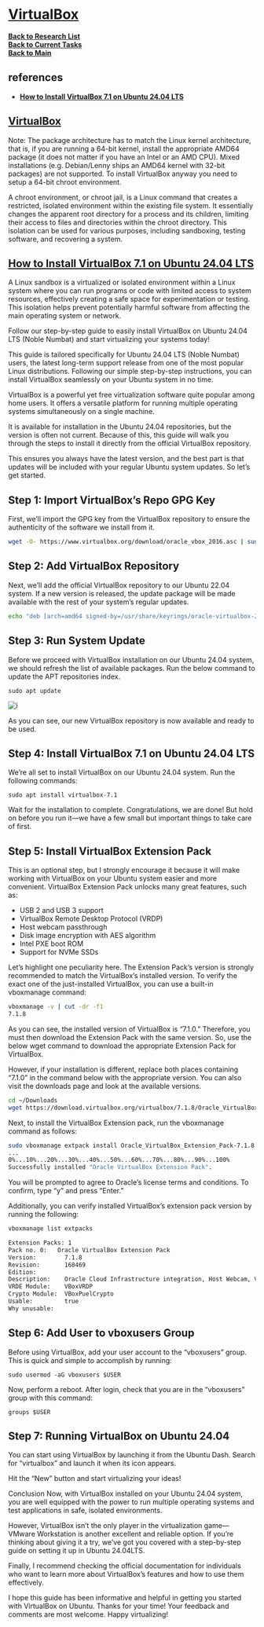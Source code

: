 # **[VirtualBox](https://www.virtualbox.org/wiki/Linux_Downloads)**

**[Back to Research List](../../../../research_list.md)**\
**[Back to Current Tasks](../../../../../a_status/current_tasks.md)**\
**[Back to Main](../../../../../README.md)**

## references

- **[How to Install VirtualBox 7.1 on Ubuntu 24.04 LTS](https://linuxiac.com/how-to-install-virtualbox-on-ubuntu-24-04-lts/)**

## **[VirtualBox](https://www.virtualbox.org/wiki/Linux_Downloads)**

Note: The package architecture has to match the Linux kernel architecture, that is, if you are running a 64-bit kernel, install the appropriate AMD64 package (it does not matter if you have an Intel or an AMD CPU). Mixed installations (e.g. Debian/Lenny ships an AMD64 kernel with 32-bit packages) are not supported. To install VirtualBox anyway you need to setup a 64-bit chroot environment.

A chroot environment, or chroot jail, is a Linux command that creates a restricted, isolated environment within the existing file system. It essentially changes the apparent root directory for a process and its children, limiting their access to files and directories within the chroot directory. This isolation can be used for various purposes, including sandboxing, testing software, and recovering a system. 

## **[How to Install VirtualBox 7.1 on Ubuntu 24.04 LTS](https://linuxiac.com/how-to-install-virtualbox-on-ubuntu-24-04-lts/)**

A Linux sandbox is a virtualized or isolated environment within a Linux system where you can run programs or code with limited access to system resources, effectively creating a safe space for experimentation or testing. This isolation helps prevent potentially harmful software from affecting the main operating system or network. 


Follow our step-by-step guide to easily install VirtualBox on Ubuntu 24.04 LTS (Noble Numbat) and start virtualizing your systems today!

This guide is tailored specifically for Ubuntu 24.04 LTS (Noble Numbat) users, the latest long-term support release from one of the most popular Linux distributions. Following our simple step-by-step instructions, you can install VirtualBox seamlessly on your Ubuntu system in no time.

VirtualBox is a powerful yet free virtualization software quite popular among home users. It offers a versatile platform for running multiple operating systems simultaneously on a single machine.

It is available for installation in the Ubuntu 24.04 repositories, but the version is often not current. Because of this, this guide will walk you through the steps to install it directly from the official VirtualBox repository.

This ensures you always have the latest version, and the best part is that updates will be included with your regular Ubuntu system updates. So let’s get started.

## Step 1: Import VirtualBox’s Repo GPG Key
First, we’ll import the GPG key from the VirtualBox repository to ensure the authenticity of the software we install from it.

```bash
wget -O- https://www.virtualbox.org/download/oracle_vbox_2016.asc | sudo gpg --dearmor --yes --output /usr/share/keyrings/oracle-virtualbox-2016.gpg
```

## Step 2: Add VirtualBox Repository

Next, we’ll add the official VirtualBox repository to our Ubuntu 22.04 system. If a new version is released, the update package will be made available with the rest of your system’s regular updates.

```bash
echo "deb [arch=amd64 signed-by=/usr/share/keyrings/oracle-virtualbox-2016.gpg] http://download.virtualbox.org/virtualbox/debian $(. /etc/os-release && echo "$VERSION_CODENAME") contrib" | sudo tee /etc/apt/sources.list.d/virtualbox.list
```

## Step 3: Run System Update

Before we proceed with VirtualBox installation on our Ubuntu 24.04 system, we should refresh the list of available packages. Run the below command to update the APT repositories index.

`sudo apt update`

![i](https://cdn.shortpixel.ai/spai/q_lossy+ret_img+to_auto/linuxiac.com/wp-content/uploads/2024/05/vbox-ubuntu2404-03-1024x371.jpg)

As you can see, our new VirtualBox repository is now available and ready to be used.

## Step 4: Install VirtualBox 7.1 on Ubuntu 24.04 LTS

We’re all set to install VirtualBox on our Ubuntu 24.04 system. Run the following commands:

`sudo apt install virtualbox-7.1`

Wait for the installation to complete. Congratulations, we are done! But hold on before you run it—we have a few small but important things to take care of first.

## Step 5: Install VirtualBox Extension Pack

This is an optional step, but I strongly encourage it because it will make working with VirtualBox on your Ubuntu system easier and more convenient. VirtualBox Extension Pack unlocks many great features, such as:

- USB 2 and USB 3 support
- VirtualBox Remote Desktop Protocol (VRDP)
- Host webcam passthrough
- Disk image encryption with AES algorithm
- Intel PXE boot ROM
- Support for NVMe SSDs

Let’s highlight one peculiarity here. The Extension Pack’s version is strongly recommended to match the VirtualBox’s installed version. To verify the exact one of the just-installed VirtualBox, you can use a built-in vboxmanage command:

```bash
vboxmanage -v | cut -dr -f1
7.1.8
```

As you can see, the installed version of VirtualBox is “7.1.0.” Therefore, you must then download the Extension Pack with the same version. So, use the below wget command to download the appropriate Extension Pack for VirtualBox.

However, if your installation is different, replace both places containing “7.1.0” in the command below with the appropriate version. You can also visit the downloads page and look at the available versions.

```bash
cd ~/Downloads
wget https://download.virtualbox.org/virtualbox/7.1.8/Oracle_VirtualBox_Extension_Pack-7.1.8.vbox-extpack
```

Next, to install the VirtualBox Extension pack, run the vboxmanage command as follows:

```bash
sudo vboxmanage extpack install Oracle_VirtualBox_Extension_Pack-7.1.8.vbox-extpack
...
0%...10%...20%...30%...40%...50%...60%...70%...80%...90%...100%
Successfully installed "Oracle VirtualBox Extension Pack".
```

You will be prompted to agree to Oracle’s license terms and conditions. To confirm, type “y” and press “Enter.”

Additionally, you can verify installed VirtualBox’s extension pack version by running the following:

```bash
vboxmanage list extpacks

Extension Packs: 1
Pack no. 0:   Oracle VirtualBox Extension Pack
Version:        7.1.8
Revision:       168469
Edition:        
Description:    Oracle Cloud Infrastructure integration, Host Webcam, VirtualBox RDP, PXE ROM, Disk Encryption, NVMe, full VM encryption.
VRDE Module:    VBoxVRDP
Crypto Module:  VBoxPuelCrypto
Usable:         true
Why unusable:   
```

## Step 6: Add User to vboxusers Group

Before using VirtualBox, add your user account to the “vboxusers” group. This is quick and simple to accomplish by running:

`sudo usermod -aG vboxusers $USER`

Now, perform a reboot. After login, check that you are in the “vboxusers” group with this command:

`groups $USER`


## Step 7: Running VirtualBox on Ubuntu 24.04

You can start using VirtualBox by launching it from the Ubuntu Dash. Search for “virtualbox” and launch it when its icon appears.

Hit the “New” button and start virtualizing your ideas!

Conclusion
Now, with VirtualBox installed on your Ubuntu 24.04 system, you are well equipped with the power to run multiple operating systems and test applications in safe, isolated environments.

However, VirtualBox isn’t the only player in the virtualization game—VMware Workstation is another excellent and reliable option. If you’re thinking about giving it a try, we’ve got you covered with a step-by-step guide on setting it up in Ubuntu 24.04LTS.

Finally, I recommend checking the official documentation for individuals who want to learn more about VirtualBox’s features and how to use them effectively.

I hope this guide has been informative and helpful in getting you started with VirtualBox on Ubuntu. Thanks for your time! Your feedback and comments are most welcome. Happy virtualizing!
